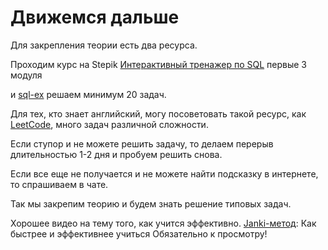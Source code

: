# Движемся дальше

Для закрепления теории есть два ресурса.

Проходим курс на Stepik [Интерактивный тренажер по SQL](https://stepik.org/course/63054/syllabus)  первые 3 модуля


и [sql-ex](https://www.sql-ex.ru/) решаем минимум 20 задач.

Для тех, кто знает английский, могу посоветовать такой ресурс, как [LeetCode](https://leetcode.com/problemset/database/), много задач различной сложности.

Если ступор и не можете решить задачу, то делаем перерыв длительностью 1-2 дня и пробуем решить снова.

Если все еще не получается и не можете найти подсказку в интернете, то спрашиваем в чате.

Так мы закрепим теорию и будем знать решение типовых задач.


Хорошее видео на тему того, как учится эффективно.
[Janki-метод](https://www.youtube.com/watch?v=_dbSRVa1Lxw&ab_channel=OlegMolchanov): Как быстрее и эффективнее учиться
Обязательно к просмотру!